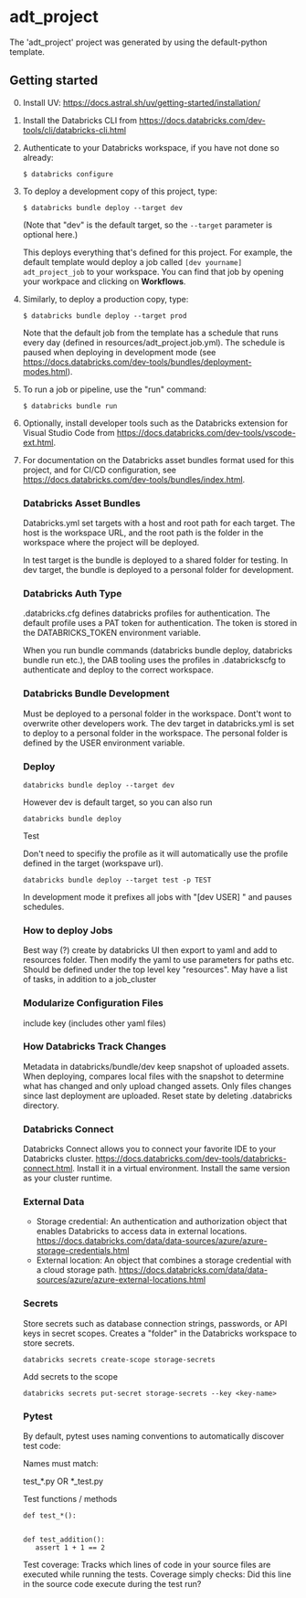 # adt_project

The 'adt_project' project was generated by using the default-python template.

## Getting started

0. Install UV: https://docs.astral.sh/uv/getting-started/installation/

1. Install the Databricks CLI from https://docs.databricks.com/dev-tools/cli/databricks-cli.html

2. Authenticate to your Databricks workspace, if you have not done so already:
    ```
    $ databricks configure
    ```

3. To deploy a development copy of this project, type:
    ```
    $ databricks bundle deploy --target dev
    ```
    (Note that "dev" is the default target, so the `--target` parameter
    is optional here.)

    This deploys everything that's defined for this project.
    For example, the default template would deploy a job called
    `[dev yourname] adt_project_job` to your workspace.
    You can find that job by opening your workpace and clicking on **Workflows**.

4. Similarly, to deploy a production copy, type:
   ```
   $ databricks bundle deploy --target prod
   ```

   Note that the default job from the template has a schedule that runs every day
   (defined in resources/adt_project.job.yml). The schedule
   is paused when deploying in development mode (see
   https://docs.databricks.com/dev-tools/bundles/deployment-modes.html).

5. To run a job or pipeline, use the "run" command:
   ```
   $ databricks bundle run
   ```
6. Optionally, install developer tools such as the Databricks extension for Visual Studio Code from
   https://docs.databricks.com/dev-tools/vscode-ext.html.

7. For documentation on the Databricks asset bundles format used
   for this project, and for CI/CD configuration, see
   https://docs.databricks.com/dev-tools/bundles/index.html.



   ### Databricks Asset Bundles


   Databricks.yml set targets with a host and root path for each target.
   The host is the workspace URL, and the root path is the folder in the workspace
   where the project will be deployed.

   In test target is the bundle is deployed to a shared folder for testing.
   In dev target, the bundle is deployed to a personal folder for development.



   ### Databricks Auth Type

   .databricks.cfg defines databricks profiles for authentication.
   The default profile uses a PAT token for authentication.
   The token is stored in the DATABRICKS_TOKEN environment variable.

   When you run bundle commands (databricks bundle deploy, databricks bundle run etc.), the DAB tooling uses the profiles in .databrickscfg to authenticate and deploy to the correct workspace.

   ### Databricks Bundle Development 

   Must be deployed to a personal folder in the workspace. Dont't wont to overwrite other developers work.
   The dev target in databricks.yml is set to deploy to a personal folder in the workspace.
   The personal folder is defined by the USER environment variable.

   ### Deploy

   ```
   databricks bundle deploy --target dev
   ```

   However dev is default target, so you can also run

   ```
   databricks bundle deploy
   ```

   Test

   Don't need to specifiy the profile as it will automatically use the profile defined in the target (workspave url).

   ```
   databricks bundle deploy --target test -p TEST
   ```

   In development mode it prefixes all jobs with "[dev USER] " and pauses schedules.

   ### How to deploy Jobs

   Best way (?) create by databricks UI then export to yaml and add to resources folder.
   Then modify the yaml to use parameters for paths etc. Should be defined under the top level key "resources". May have a list of tasks, in addition to a job_cluster

   ### Modularize Configuration Files

   include key (includes other yaml files)


   ### How Databricks Track Changes
   
   Metadata in databricks/bundle/dev keep snapshot of uploaded assets.
   When deploying, compares local files with the snapshot to determine what has changed and only upload changed assets. Only files changes since last deployment are uploaded. Reset state by deleting .databricks directory.


   ### Databricks Connect
   Databricks Connect allows you to connect your favorite IDE to your Databricks cluster. https://docs.databricks.com/dev-tools/databricks-connect.html. Install it in a virtual environment. Install the same version as your cluster runtime. 



   ### External Data 
   - Storage credential: An authentication and authorization object that enables Databricks to access data in external locations. https://docs.databricks.com/data/data-sources/azure/azure-storage-credentials.html
   - External location: An object that combines a storage credential with a cloud storage path. https://docs.databricks.com/data/data-sources/azure/azure-external-locations.html


   ### Secrets
   Store secrets such as database connection strings, passwords, or API keys in secret scopes.
   Creates a "folder" in the Databricks workspace to store secrets.

   ```
   databricks secrets create-scope storage-secrets
   ```

   Add secrets to the scope

   ```
   databricks secrets put-secret storage-secrets --key <key-name>
   ```


   ### Pytest 

   By default, pytest uses naming conventions to automatically discover test code:

   Names must match: 

   test_*.py  OR  *_test.py

   Test functions / methods

   ```
   def test_*():


   def test_addition():
      assert 1 + 1 == 2

   ```

   Test coverage:  Tracks which lines of code in your source files are executed while running the tests. Coverage simply checks: Did this line in the source code execute during the test run?
